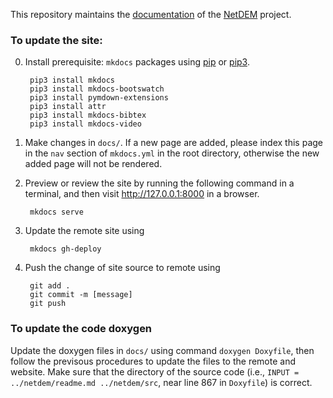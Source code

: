 This repository maintains the [documentation](https://net-dem.github.io/netdem_docs/) of the [NetDEM](https://github.com/net-dem/netdem) project.

### To update the site:

  0. Install prerequisite: ``mkdocs`` packages using [pip](https://pip.pypa.io/en/stable/installing/) or [pip3](https://pip.pypa.io/en/stable/installing/).
  
          pip3 install mkdocs
          pip3 install mkdocs-bootswatch
          pip3 install pymdown-extensions
          pip3 install attr
          pip3 install mkdocs-bibtex
          pip3 install mkdocs-video
          
  1. Make changes in ``docs/``. If a new page are added, please index this page in the ``nav`` section of ``mkdocs.yml`` in the root directory, otherwise the new added page will not be rendered.
  2. Preview or review the site by running the following command in a terminal, and then visit http://127.0.0.1:8000 in a browser.
      
          mkdocs serve
      
  3. Update the remote site using

          mkdocs gh-deploy

  4. Push the change of site source to remote using 

          git add .
          git commit -m [message]
          git push

### To update the code doxygen

Update the doxygen files in ``docs/`` using command ``doxygen Doxyfile``, then follow the previsous procedures to update the files to the remote and website. Make sure that the directory of the source code (i.e., ``INPUT = ../netdem/readme.md ../netdem/src``, near line 867 in ``Doxyfile``) is correct.
